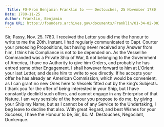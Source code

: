 ```yaml
---
 Title: FO-From Benjamin Franklin to ——— Destouches, 25 November 1780
Date: 1780-11-25
Author: Franklin, Benjamin
Page URL: https://founders.archives.gov/documents/Franklin/01-34-02-0033
---
```


Sir,
Passy, Nov. 25. 1780.
I received the Letter you did me the honour to write to me the 20th. Instant. I had regularly communicated to Capt. Courter your preceding Propositions, but having never received any Answer from him, I think his Compliance is not to be depended on. As the Vessel he Commanded was a Private Ship of War, & not belonging to the Government of America, I have no Authority to give him Orders, and probably he has entred some other Engagement. I shall however forward to him at L’Orient your last Letter, and desire him to write to you directly. If he accepts your offer he has already an American Commission, which would be convenient, as I can grant no new Ones here to Vessels fitted out by the king’s Subjects. I thank you for the offer of being interested in your Ship, but I have constantly declin’d such offers, and cannot engage in any Enterprise of that Nature. I am very sensible of the honour you propose to do me, by giving your Ship my Name, but as I cannot be of any Service to the Undertaking, I beg leave to decline that also.
With great Regard, and best Wishes for your Success, I have the Honour to be, Sir, &c.
M. Destouches, Negociant, Dunkerque.

